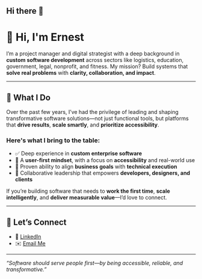 ## Hi there 👋

<!--
**ernestaryee/ernestaryee** is a ✨ _special_ ✨ repository because its `README.md` (this file) appears on your GitHub profile.

Here are some ideas to get you started:

- 🔭 I’m currently working on ...
- 🌱 I’m currently learning ...
- 👯 I’m looking to collaborate on ...
- 🤔 I’m looking for help with ...
- 💬 Ask me about ...
- 📫 How to reach me: ...
- 😄 Pronouns: ...
- ⚡ Fun fact: ...
-->

# 👋 Hi, I'm Ernest

I’m a project manager and digital strategist with a deep background in **custom software development** across sectors like logistics, education, government, legal, nonprofit, and fitness. My mission? Build systems that **solve real problems** with **clarity, collaboration, and impact**.

---

## 💼 What I Do

Over the past few years, I’ve had the privilege of leading and shaping transformative software solutions—not just functional tools, but platforms that **drive results**, **scale smartly**, and **prioritize accessibility**.

### Here's what I bring to the table:
- ✅ Deep experience in **custom enterprise software**
- 🎯 A **user-first mindset**, with a focus on **accessibility** and real-world use
- 🔄 Proven ability to align **business goals** with **technical execution**
- 💬 Collaborative leadership that empowers **developers, designers, and clients**

If you’re building software that needs to **work the first time**, **scale intelligently**, and **deliver measurable value**—I’d love to connect.

---

## 🔗 Let’s Connect

- 💼 [LinkedIn](https://www.linkedin.com/in/ernestaryee/)
- ✉️ [Email Me](mailto:ernestaryee11@gmail.com)

---

_“Software should serve people first—by being accessible, reliable, and transformative.”_

